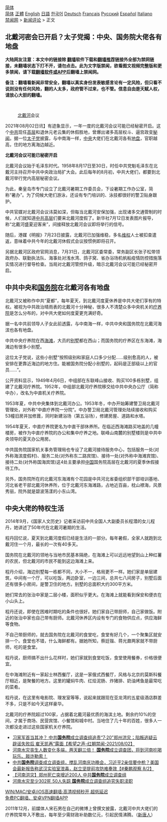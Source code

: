  <!-- 面包屑导航 --> <div class="breadcrumb"><!-- GTranslate: https://gtranslate.io/ -->  <div class="switcher notranslate">  <div class="selected">  <a href="#" onclick="return false;"> 简体</a>  </div>  <div class="option">  <a href="https://www.bannedbook.org" onclick="doGTranslate('zh-CN|zh-CN');jQuery('div.switcher div.selected a').html(jQuery(this).html());return false;" title="简体中文" class="nturl selected"> 简体</a>  <a href="https://www.bannedbook.org/zh-tw/" onclick="doGTranslate('zh-CN|zh-TW');jQuery('div.switcher div.selected a').html(jQuery(this).html());return false;" title="繁體中文" class="nturl"> 正體</a>  <a href="https://www.bannedbook.org/en/" onclick="doGTranslate('zh-CN|en');jQuery('div.switcher div.selected a').html(jQuery(this).html());return false;" title="English" class="nturl"> English</a>  <a href="https://www.bannedbook.org/ja/" onclick="doGTranslate('zh-CN|ja');jQuery('div.switcher div.selected a').html(jQuery(this).html());return false;" title="日本語" class="nturl"> 日語</a>  <a href="https://www.bannedbook.org/ko/" onclick="doGTranslate('zh-CN|ko');jQuery('div.switcher div.selected a').html(jQuery(this).html());return false;" title="한국어" class="nturl"> 한국어</a>  <a href="https://www.bannedbook.org/de/" onclick="doGTranslate('zh-CN|de');jQuery('div.switcher div.selected a').html(jQuery(this).html());return false;" title="Deutsch" class="nturl"> Deutsch</a>  <a href="https://www.bannedbook.org/fr/" onclick="doGTranslate('zh-CN|fr');jQuery('div.switcher div.selected a').html(jQuery(this).html());return false;" title="Français" class="nturl"> Français</a>  <a href="https://www.bannedbook.org/ru/" onclick="doGTranslate('zh-CN|ru');jQuery('div.switcher div.selected a').html(jQuery(this).html());return false;" title="Русский" class="nturl"> Русский</a>  <a href="https://www.bannedbook.org/es/" onclick="doGTranslate('zh-CN|es');jQuery('div.switcher div.selected a').html(jQuery(this).html());return false;" title="Español" class="nturl"> Español</a>  <a href="https://www.bannedbook.org/it/" onclick="doGTranslate('zh-CN|it');jQuery('div.switcher div.selected a').html(jQuery(this).html());return false;" title="Italiano" class="nturl"> Italiano</a>  </div>  </div>      <div class='breadcrumb-sub'><!-- Breadcrumb NavXT 6.3.0 --> <a href="https://www.bannedbook.org/" class="home">禁闻网</a> &gt; <a href="https://www.bannedbook.org/bnews/comments/" class="category">新闻评论</a> &gt; 正文</div></div><h2>北戴河密会已开启？太子党揭：中央、国务院大佬各有地盘</h2> <p class="notice"><b>大陆网友注意：本文中的链接除 <a href="https://github.com/bannedbook/fanqiang" >翻墙</a>软件下载和<a href="https://github.com/killgcd/justmysocks/blob/master/README.md">翻墙推荐</a>链接外全部为禁网链接，未翻墙状态下打不开，请勿点击。此为文字版禁闻，欲看图文视频完整版和更多禁闻，请下载<a href="https://github.com/bannedbook/fanqiang">翻墙软件或APP</a>后翻墙上禁闻网。</p><p>备注：翻墙看新闻非常安全，翻墙以真实身份发表敏感言论有一定风险，但只看不说则没有任何风险，翻的人太多，政府管不过来，也不管。信息自由是天赋人权，请放心大胆的翻墙。</b></p>  <div class="entry"> <br /> <figure><a href="https://i1.wp.com/upload-images-bucket-v64rleca837do.s3.eu-west-1.amazonaws.com/wp-content/uploads/2020/08/03062425/beidh.jpg?fit=600%2C400&#038;ssl=1" data-caption="北戴河会议"></a><figcaption class="wp-caption-text"><a href="https://www.bannedbook.org/bnews/tag/%E5%8C%97%E6%88%B4%E6%B2%B3/" class="st_tag internal_tag" rel="tag" title="标签 北戴河 下的日志">北戴河</a>会议</figcaption></figure> <p>2021年08月02日讯】有迹象显示，一年一度的北戴河会议可能已经秘密开启。这个<a href="https://www.bannedbook.org/bnews/tag/%e4%b8%ad%e5%85%b1/" class="st_tag internal_tag" rel="tag" title="标签 中共 下的日志">中共</a>现任<span class='wp_keywordlink_affiliate'><a href="https://www.bannedbook.org/bnews/ccpdope/" title="中共高层内幕" target="_blank">高层</a></span>和退休元老云集的休假胜地，曾爆出诸多高层权斗、逼宫政变<span class='wp_keywordlink'><a href="https://www.bannedbook.org/forum8/" title="中国禁文秘闻" target="_blank">秘闻</a></span>。据一位<a href="https://www.bannedbook.org/bnews/tag/%e5%a4%aa%e5%ad%90%e5%85%9a/" class="st_tag internal_tag" rel="tag" title="标签 太子党 下的日志">太子党</a>披露，与中南海一样，<a href="https://www.bannedbook.org/bnews/tag/%E4%B8%AD%E5%A4%AE/" class="st_tag internal_tag" rel="tag" title="标签 中央 下的日志">中央</a>大佬们在北戴河各有<a href="https://www.bannedbook.org/bnews/tag/%E5%9C%B0%E7%9B%98/" class="st_tag internal_tag" rel="tag" title="标签 地盘 下的日志">地盘</a>，官职越高，住的地方离海边越近。</p> <p>  <strong>北戴河会议可能已秘密开启</strong>  </p> <p>北戴河会议始于毛泽东时代。1958年8月17日至30日，时任中共党魁毛泽东在北戴河主持召开中共中央政治局扩大会。此后每年的8月初，中共大佬们，都要到北戴河举行党内高层秘密会议。</p> <p>为此，秦皇岛市专门设立了北戴河暑期工作委员会，下设暑期工作办公室，简称“暑办”。为了伺候大佬们游泳，还设有专门培训的、泳技都很好的警卫贴身跟护。</p> <p>中共官媒对北戴河会议讳莫如深，但每当北戴河安保加强，出现诸多交通管制的时候，人们就知道<span class='wp_keywordlink_affiliate'><a href="https://www.bannedbook.org/bnews/ccpdope/" title="中共高层" target="_blank">中共高层</a></span>们要来北戴河度假了。新华社7月12日发表图片报导，称“北戴河盛夏迎客来”，间接释放北戴河会议即将举行的信号。</p> <p>随后，港媒《明报》7月23日披露，北戴河已加强维稳，多名<span class='wp_keywordlink_affiliate'><a href="https://www.bannedbook.org/bnews/weiquan/" title="维权" target="_blank">维权</a></span>人士被扣查遣返，意味着中共今年的北戴河休假式会议按惯例即将召开。</p> <p>另据北戴河区政府官网消息，7月31日，北戴河区委常委，常务副区长张子松带领政府办、联勤执法队、海事处对浅水湾、鸽子窝、省办浴场机帆船疫情防控措施落实情况进行督导检查。当局对北戴河管控升级，暗示北戴河会议可能已经秘密开启。</p>  <h2><strong>中共中央和<a href="https://www.bannedbook.org/bnews/tag/%e5%9b%bd%e5%8a%a1%e9%99%a2/" class="st_tag internal_tag" rel="tag" title="标签 国务院 下的日志">国务院</a>在北戴河各有地盘</strong></h2> <p>北戴河又被称作中共“夏都”，每年夏天，到北戴河度夏休养是中共大佬们享有的特权。被视为中共政治晴雨表的北戴河十分神秘，很多人不清楚众多中央机关的<a href="https://www.bannedbook.org/bnews/tag/%E7%96%97%E5%85%BB%E9%99%A2/" class="st_tag internal_tag" rel="tag" title="标签 疗养院 下的日志">疗养院</a>是怎么分布的，对中共大佬如何度夏更充满好奇。</p> <p>据一名中共前领导人子女此前透露，与中南海一样，中共中央和国务院在北戴河海滨也各有地盘。</p> <p>中共中央疗养院在西<a href="https://www.bannedbook.org/bnews/tag/%e6%b5%b7%e6%bb%a9/" class="st_tag internal_tag" rel="tag" title="标签 海滩 下的日志">海滩</a>，大员的<a href="https://www.bannedbook.org/bnews/tag/%E5%88%AB%E5%A2%85/" class="st_tag internal_tag" rel="tag" title="标签 别墅 下的日志">别墅</a>都在西山；而国务院的疗养区在东海滩，海滩边有很多小别墅。</p> <p>这位太子党说，这些小别墅“按照级别和家庭人口多少分配……级别愈高的人，被安排在更靠近海边的地方住。能被国务院分配小别墅的，起码是正部级以上的官员……”。</p> <p>公开资料显示，1949年4月6日，中组部在东联峰山接收、购买100多栋别墅，组建了北戴河疗养院。1952年，中组部北戴河疗养院移交给中共中央办公厅（简称中办），改名为中直机关疗养院。</p> <p>1953年夏，中共中央集体到北戴河办公。1953年冬，中办开始筹建警卫局北戴河管理处，对外称“中直疗养院一分院”。中办警卫局北戴河管理处陆续接收和购买53幢旧房并加修葺，同时新建浴场（第五浴场），修建房屋、道路和水塔。</p> <p>1954年夏天，中直疗养院更名为中直干部休养所。在临近西海滩路买地盖的几幢楼房，被作为中直疗养院的办公和集中疗养之地。联峰山南麓的别墅楼则是中共中央领导的夏天办公用房。</p>  <p>中共国务院国家机关事务管理局也专设了北戴河接待服务中心，包括服务一处(对外称海滨度假村)、服务二处(对外称东二路宾馆)、接待一处(对外称中海滩宾馆)、接待二处(对外称国海宾馆)这4处主要承担<span class='wp_keywordlink_affiliate'><a href="https://www.bannedbook.org/" title="中国" target="_blank">中国</a></span>国务院高层在北戴河的夏季休假接待工作。</p> <p>另外，国务院所在的北戴河东海滩有个花园是中共河北省委组织部干部培训基地、河北省老干部北戴河休养所，位于北戴河东海滩路，占地近百亩，枕山襟海，风景秀丽，院外就是碧波荡漾的小东山湾。</p> <h2><strong>中央大佬的特权生活</strong></h2> <p>2014年9月，《国家人文历史》记者采访前中共全国人大副委员长程潜的女儿程丹，她讲述了50年代在北戴河暑期的生活。</p> <p>程丹回忆说，夏天到北戴河度假已经是生活的一部分。每年暑假，全家人就跑到北戴河住一个月，最长的一次有40多天。</p> <p>国务院在北戴河的领地与当地市民基本隔绝，在海滩上可以远远地望到山上种红薯的农民，但北戴河的市民不能到这边海滩上来。</p> <p>程丹介绍，海边别墅每一栋都不同，大小不一，格局更不一样。她们家是单层建筑，中间有一个厅，可以吃饭，两边卧室，一边三间，总共七八间房子，别墅后面还有很多小房间，是警卫住的地方。别墅的总面积大约300平方米。</p> <p>她们常去的张治中家是二层小楼，面积似乎更大。在海滩上就能看到保安和便衣在小山头上。</p>  <p>程丹还说，即使在困难时期吃的条件也很好。她们家自己带厨师，自己家做饭。附近的张治中家也自己带有厨师。北戴河休养区内设有专门的食物供应点，供应海鲜等食物。</p> <p>不自己带厨师的，就去国务院在北戴河的食堂吃，食堂有好几个，一个聚集区就安排一个。食堂也不错，什么海鲜都有。据她所知，蔡廷锴、蒋光鼐两家就不带厨师，吃的是食堂。</p> <p>程丹说，厨师搞不出什么花样时，她们家就到食堂吃饭，食堂使用餐券，价格很便宜。</p> <p>在中海滩附近有一家起士林西餐厅，这是一家俄式西餐厅，风格与北京的莫斯科餐厅相近，是聚餐的地方。这里的罐焖牛肉、红烩泥肠、炸猪排、奶油烤鱼是最常吃的菜肴。</p> <p>程丹说，在这里有电影院、理发室等等，说起来就跟现在亚龙湾的五星级酒店群差不多，只是不如今天这样豪华。</p> <p>北戴河的疗养院超过100家，占据着北戴河最优质的海滨土地。剩余约10%的空间，才属于商场、民营宾馆、小餐馆和城中村。当地住了几十年的百姓，很多人一次都没走进过这些国家机关疗养院。</p> <ul class='op-related-articles' title='相关阅读'> <li><a href='https://www.bannedbook.org/bnews/comments/20210803/1599296.html' target='_blank'>习家军首当其冲？ 中共<b>国务院</b>成立调查组追责“7·20”郑州洪灾；陷叛逃疑云 辟谣失败后 崔天凯再“露面【希望之声-红朝禁闻-2021/08/02】</a></li> <li><a href='https://www.bannedbook.org/bnews/bannedvideo/20210803/1599275.html' target='_blank'>河南水灾丧生人数变化多端，两天翻三倍！       <b>国务院</b>成立调查团，将到河南吃喝玩乐、敲诈勒索！</a></li> <li><a href='https://www.bannedbook.org/bnews/bannedvideo/20210803/1599121.html' target='_blank'>中共<b>国务院</b>调查成立调查组，搅乱河南庆功晚会，习近平2亲信要中枪？美国会最新报告称武汉实验室泄毒，赵立坚提前攻防难奏效【#秦鹏观察 8/2】</a></li> <li><a href='https://www.bannedbook.org/bnews/comments/20210803/1599056.html' target='_blank'>【河南洪灾】郑州死亡突增近200人 中共<b>国务院</b>成立调查组</a></li> <li><a href='https://www.bannedbook.org/bnews/headline/20210802/1599009.html' target='_blank'>河南水灾至少302死 50人失踪 <b>国务院</b>成立调查组追究失职渎职</a></li> </ul> <p class="texttj"> <a href="https://github.com/bannedbook/fanqiang/wiki/V2ray%E6%9C%BA%E5%9C%BA" target="_blank">WIN/MAC/安卓/iOS高速翻墙:高清视频秒开,超低延迟</a><br/> <a href="https://github.com/bannedbook/fanqiang/wiki/%E7%A6%81%E9%97%BB%E7%BD%91%E5%AE%89%E5%8D%93%E7%BF%BB%E5%A2%99%E6%96%B0%E9%97%BBAPP" target="_blank">免费PC翻墙、安卓VPN翻墙APP</a></p> <p>2011年12月，前媒体人宋石男在自己的微博上曾撰文披露，北戴河中共大佬们的疗养院常年入不敷出，每年至少需财政补助数亿元，引起民情沸腾。（<span class='wp_keywordlink_affiliate'><a href="https://www.ntdtv.com/" title="新唐人">新唐人</a></span>）</p><a name='sharetosocial'></a>  <div style="margin-bottom:5px;padding-bottom:5px;clear:both"> <div id="archive-pix-1" class="banner-ads"> <!-- AuctionX Display platform tag START --> <div id="26318x728x90x621x_ADSLOT2" clicktrack="%%CLICK_URL_ESC%%"></div> <!-- AuctionX Display platform tag END --> </div> <div id="archive-pix-2" class="banner-ads"> <!-- AuctionX Display platform tag START --> <div id="26315x300x250x621x_ADSLOT2" clicktrack="%%CLICK_URL_ESC%%"></div> <!-- AuctionX Display platform tag END --> </div> </div>  <div id="archive-pix-1" class="banner-ads"> <!-- AuctionX Display platform tag START --> <div id="26318x728x90x621x_ADSLOT3" clicktrack="%%CLICK_URL_ESC%%"></div> <!-- AuctionX Display platform tag END --> </div> </div><!--END ENTRY--> 